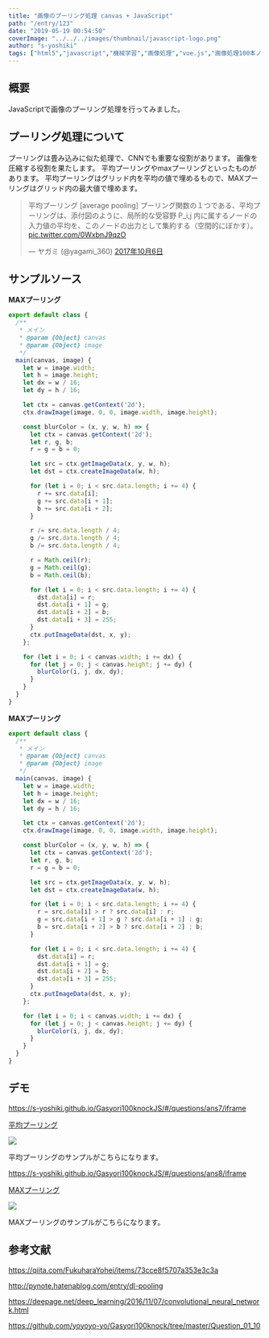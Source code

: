 ```yaml
---
title: "画像のプーリング処理 canvas + JavaScript"
path: "/entry/123"
date: "2019-05-19 00:54:50"
coverImage: "../../../images/thumbnail/javascript-logo.png"
author: "s-yoshiki"
tags: ["html5","javascript","機械学習","画像処理","vue.js","画像処理100本ノック","プーリング","cnn"]
---
```


## 概要

JavaScriptで画像のプーリング処理を行ってみました。

## プーリング処理について

プーリングは畳み込みに似た処理で、CNNでも重要な役割があります。
画像を圧縮する役割を果たします。
平均プーリングやmaxプーリングといったものがあります。
平均プーリングはグリッド内を平均の値で埋めるもので、MAXプーリングはグリッド内の最大値で埋めます。

<blockquote class="twitter-tweet" data-lang="ja">
<p lang="ja" dir="ltr"><Memo> 平均プーリング [average pooling]
プーリング関数の１つである、平均プーリングは、添付図のように、局所的な受容野 P_i,j 内に属するノードの入力値の平均を、このノードの出力として集約する（空間的にぼかす）。 <a href="https://t.co/0WxbnJ9qzO">pic.twitter.com/0WxbnJ9qzO</a>

— ヤガミ (@yagami_360) <a href="https://twitter.com/yagami_360/status/916257017588719617?ref_src=twsrc%5Etfw">2017年10月6日</a></blockquote>

<script async="" src="https://platform.twitter.com/widgets.js" charset="utf-8"></script>

## サンプルソース

**MAXプーリング**

```js
export default class {
  /**
   * メイン
   * @param {Object} canvas
   * @param {Object} image
   */
  main(canvas, image) {
    let w = image.width;
    let h = image.height;
    let dx = w / 16;
    let dy = h / 16;

    let ctx = canvas.getContext('2d');
    ctx.drawImage(image, 0, 0, image.width, image.height);

    const blurColor = (x, y, w, h) => {
      let ctx = canvas.getContext('2d');
      let r, g, b;
      r = g = b = 0;

      let src = ctx.getImageData(x, y, w, h);
      let dst = ctx.createImageData(w, h);

      for (let i = 0; i < src.data.length; i += 4) {
        r += src.data[i];
        g += src.data[i + 1];
        b += src.data[i + 2];
      }

      r /= src.data.length / 4;
      g /= src.data.length / 4;
      b /= src.data.length / 4;

      r = Math.ceil(r);
      g = Math.ceil(g);
      b = Math.ceil(b);

      for (let i = 0; i < src.data.length; i += 4) {
        dst.data[i] = r;
        dst.data[i + 1] = g;
        dst.data[i + 2] = b;
        dst.data[i + 3] = 255;
      }
      ctx.putImageData(dst, x, y);
    };

    for (let i = 0; i < canvas.width; i += dx) {
      for (let j = 0; j < canvas.height; j += dy) {
        blurColor(i, j, dx, dy);
      }
    }
  }
}
```

**MAXプーリング**

```js
export default class {
  /**
   * メイン
   * @param {Object} canvas
   * @param {Object} image
   */
  main(canvas, image) {
    let w = image.width;
    let h = image.height;
    let dx = w / 16;
    let dy = h / 16;

    let ctx = canvas.getContext('2d');
    ctx.drawImage(image, 0, 0, image.width, image.height);

    const blurColor = (x, y, w, h) => {
      let ctx = canvas.getContext('2d');
      let r, g, b;
      r = g = b = 0;

      let src = ctx.getImageData(x, y, w, h);
      let dst = ctx.createImageData(w, h);

      for (let i = 0; i < src.data.length; i += 4) {
        r = src.data[i] > r ? src.data[i] : r;
        g = src.data[i + 1] > g ? src.data[i + 1] : g;
        b = src.data[i + 2] > b ? src.data[i + 2] : b;
      }

      for (let i = 0; i < src.data.length; i += 4) {
        dst.data[i] = r;
        dst.data[i + 1] = g;
        dst.data[i + 2] = b;
        dst.data[i + 3] = 255;
      }
      ctx.putImageData(dst, x, y);
    };

    for (let i = 0; i < canvas.width; i += dx) {
      for (let j = 0; j < canvas.height; j += dy) {
        blurColor(i, j, dx, dy);
      }
    }
  }
}
```

## デモ

<a href="https://s-yoshiki.github.io/Gasyori100knockJS/#/questions/ans7/iframe">https://s-yoshiki.github.io/Gasyori100knockJS/#/questions/ans7/iframe</a>

<a href="https://s-yoshiki.github.io/Gasyori100knockJS/#/questions/ans7/iframe">平均プーリング</a>

<img src="https://images-tech-blog.s-yoshiki.com/img/2019/05/20190518004055.png">

平均プーリングのサンプルがこちらになります。

<a href="https://s-yoshiki.github.io/Gasyori100knockJS/#/questions/ans8/iframe">https://s-yoshiki.github.io/Gasyori100knockJS/#/questions/ans8/iframe</a>

<a href="https://s-yoshiki.github.io/Gasyori100knockJS/#/questions/ans8/iframe">MAXプーリング</a>

<img src="https://images-tech-blog.s-yoshiki.com/img/2019/05/20190518004109.png">

MAXプーリングのサンプルがこちらになります。

## 参考文献

<a href="https://qiita.com/FukuharaYohei/items/73cce8f5707a353e3c3a">https://qiita.com/FukuharaYohei/items/73cce8f5707a353e3c3a</a>

<a href="http://pynote.hatenablog.com/entry/dl-pooling">http://pynote.hatenablog.com/entry/dl-pooling</a>

<a href="https://deepage.net/deep_learning/2016/11/07/convolutional_neural_network.html">https://deepage.net/deep_learning/2016/11/07/convolutional_neural_network.html</a>

<a href="https://github.com/yoyoyo-yo/Gasyori100knock/tree/master/Question_01_10">https://github.com/yoyoyo-yo/Gasyori100knock/tree/master/Question_01_10</a>
